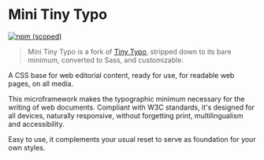 # Mini Tiny Typo

[![npm (scoped)](https://img.shields.io/npm/v/minitinytypo.svg)](https://github.com/tcharlss/minitinytypo)

> Mini Tiny Typo is a fork of [Tiny Typo](https://github.com/tetue/tinytypo), stripped down to its bare minimum, converted to Sass, and customizable.

A CSS base for web editorial content, ready for use, for readable web pages, on all media.

This microframework makes the typographic minimum necessary for the writing of web documents. Compliant with W3C standards, it's designed for all devices, naturally responsive, without forgetting print, multilingualism and accessibility.

Easy to use, it complements your usual reset to serve as foundation for your own styles.